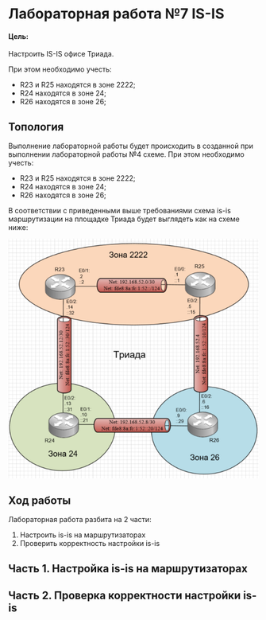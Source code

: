 # Лабораторная работа №7 IS-IS

#### Цель: 

Настроить IS-IS офисе Триада.

При этом необходимо учесть:
- R23 и R25 находятся в зоне 2222;
- R24 находятся в зоне 24;
- R26 находятся в зоне 26;

## Топология

Выполнение лабораторной работы будет происходить в созданной при выполнении лабораторной работы №4 схеме. При этом необходимо учесть:
- R23 и R25 находятся в зоне 2222;
- R24 находятся в зоне 24;
- R26 находятся в зоне 26;

В соответствии с приведенными выше требованиями схема is-is маршрутизации на площадке Триада будет выглядеть как на схеме ниже:

![](triada_topology.PNG)

## Ход работы

Лабораторная работа разбита на 2 части:
1) Настроить is-is на маршрутизаторах
2) Проверить корректность настройки is-is

## Часть 1. Настройка is-is на маршрутизаторах





## Часть 2. Проверка корректности настройки is-is


